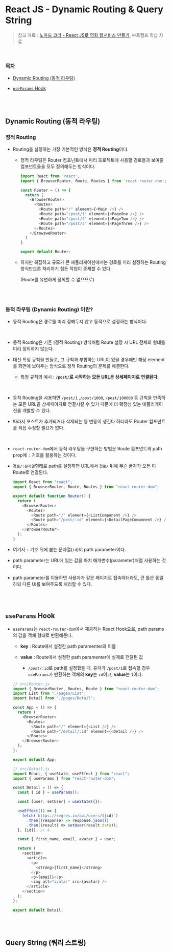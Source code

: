 # React JS - Dynamic Routing & Query String

> 참고 자료 : <a href="https://nomadcoders.co/react-for-beginners">노마드 코더 - React JS로 영화 웹서비스 만들기</a>, 부트캠프 학습 자료

<br/>

### 목차

- <a href="">Dynamic Routing (동적 라우팅)</a>

- <a href=""><code>useParams</code> Hook</a>

<br/><br/>

## Dynamic Routing (동적 라우팅)

### 정적 Routing

- Routing을 설정하는 가장 기본적인 방식은 <strong>정적 Routing</strong>이다.

  - 정적 라우팅은 Router 컴포넌트에서 미리 프로젝트에 사용할 경로들과 보여줄 컴포넌트들을 모두 정의해두는 방식이다.

    ```js
    import React from 'react';
    import { BrowserRouter, Route, Routes } from 'react-router-dom';

    const Router = () => {
      return (
        <BrowserRouter>
          <Routes>
            <Route path="/" element={<Main />} />
            <Route path="/post/1" element={<PageOne />} />
            <Route path="/post/2" element={<PageTwo />} />
            <Route path="/post/3" element={<PageThree />} />
          </Routes>
        </BrowsweRouter>
      )
    }

    export default Router;
    ```

  - 하지만 복잡하고 규모가 큰 애플리케이션에서는 경로를 미리 설정하는 Routing 방식만으론 처리하기 힘든 작업이 존재할 수 있다.

    (Route를 유연하게 정의할 수 없으므로)

<br/><br/>

### 동적 라우팅 (Dynamic Routing) 이란?

- 동적 Routing은 경로를 미리 정해두지 않고 동적으로 설정하는 방식이다.

<br/>

- 동적 Routing은 기존 (정적 Routing) 방식처럼 Route 설정 시 URL 전체의 형태를 미리 정의하지 않는다.

- 대신 특정 규칙을 만들고, 그 규칙과 부합하는 URL이 있을 경우에만 해당 element를 화면에 보여주는 방식으로 정적 Routing의 문제를 해결한다.

  - 특정 규칙의 예시 : <strong><code>/post/</code>로 시작하는 모든 URL은 상세페이지로 연결된다.</strong>

<br/>

- 동적 Routing을 사용하면 <code>/post/1</code> ,<code>/post/1000</code>, <code>/post/100000</code> 등 규칙을 만족하는 모든 URL을 상세페이지로 연결시킬 수 있기 때문에 더 확장성 있는 애플리케이션을 개발할 수 있다.

- 따라서 포스트가 추가되거나 삭제되는 등 변동이 생긴다 하더라도 Router 컴포넌트를 직접 수정할 필요가 없다.

<br/>

- <code>react-router-dom</code>에서 동적 라우팅을 구현하는 방법은 Route 컴포넌트의 path prop에 <code>:</code> 기호를 활용하는 것이다.

- <code>경로/:문자열</code>형태로 path를 설정하면 URL에서 <code>경로/</code> 뒤에 무슨 글자가 오든 이 Route로 연결된다.

  ```js
  import React from "react";
  import { BrowserRouter, Route, Routes } from "react-router-dom";

  export default function Router() {
    return (
      <BrowserRouter>
        <Routes>
          <Route path="/" element={<ListComponent />} />
          <Route path="/post/:id" element={<DetailPageComponent />} />
        </Routes>
      </BrowserRouter>
    );
  }
  ```

- 여기서 <code>:</code> 기호 뒤에 붙는 문자열(<code>id</code>)이 path parameter이다.

- path parameter는 URL에 있는 값을 마치 매개변수(parameter)처럼 사용하는 것이다.

- path parameter를 이용하면 사용자가 같은 페이지로 접속하더라도, 큰 틀은 동일하되 다른 UI를 보여주도록 처리할 수 있다.

<br/><br/>

## <code>useParams</code> Hook

- <code>useParams</code>는 <code>react-router-dom</code>에서 제공하는 React Hook으로, path params의 값을 객체 형태로 반환해준다.

  - <strong>key</strong> : Route에서 설정한 path paramenter의 이름

  - <strong>value</strong> : Route에서 설정한 path paramenter에 실제로 전달된 값

    - <code>/post/:id</code>로 path를 설정했을 때, 유저가 <code>/post/1</code>로 접속할 경우 <code>useParams</code>가 반환하는 객체의 <strong>key</strong>는 <code>id</code>이고, <strong>value</strong>는 <code>1</code>이다.

  ```js
  // src/Router.js
  import { BrowserRouter, Routes, Route } from "react-router-dom";
  import List from "./pages/List";
  import Detail from "./pages/Detail";

  const App = () => {
    return (
      <BrowserRouter>
        <Routes>
          <Route path="/" element={<List />} />
          <Route path="/detail/:id" element={<Detail />} />
        </Routes>
      </BrowserRouter>
    );
  };

  export default App;
  ```

  ```js
  // src/Detail.js
  import React, { useState, useEffect } from "react";
  import { useParams } from "react-router-dom";

  const Detail = () => {
    const { id } = useParams();

    const [user, setUser] = useState({});

    useEffect(() => {
      fetch(`https://reqres.in/api/users/${id}`)
        .then((response) => response.json())
        .then((result) => setUser(result.data));
    }, [id]); // 4

    const { first_name, email, avatar } = user;

    return (
      <section>
        <article>
          <p>
            <strong>{first_name}</strong>
          </p>
          <p>{email}</p>
          <img alt="avatar" src={avatar} />
        </article>
      </section>
    );
  };

  export default Detail;
  ```

<br/><br/>

## Query String (쿼리 스트링)
